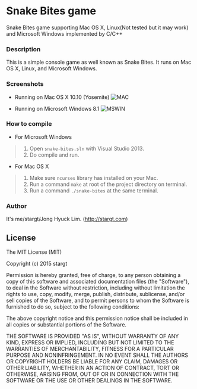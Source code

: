 Snake Bites game
===================================
Snake Bites game supporting Mac OS X, Linux(Not tested but it may work) and Microsoft Windows implemented by C/C++

### Description

This is a simple console game as well known as Snake Bites. It runs on Mac OS X, Linux, and Microsoft Windows.

### Screenshots

* Running on Mac OS X 10.10 (Yosemite)
![MAC](http://i.imgur.com/VHe2nAo.png)

* Running on Microsoft Windows 8.1
![MSWIN](http://i.imgur.com/735NvaA.png)

### How to compile

* For Microsoft Windows
> 1. Open `snake-bites.sln` with Visual Studio 2013.
> 1. Do compile and run.

* For Mac OS X
> 1. Make sure `ncurses` library has installed on your Mac.
> 1. Run a command `make` at root of the project directory on terminal.
> 1. Run a command `./snake-bites` at the same terminal.

### Author

It's me/stargt/Jong Hyuck Lim. (http://stargt.com)

## License

The MIT License (MIT)

Copyright (c) 2015 stargt

Permission is hereby granted, free of charge, to any person obtaining a copy
of this software and associated documentation files (the "Software"), to deal
in the Software without restriction, including without limitation the rights
to use, copy, modify, merge, publish, distribute, sublicense, and/or sell
copies of the Software, and to permit persons to whom the Software is
furnished to do so, subject to the following conditions:

The above copyright notice and this permission notice shall be included in all
copies or substantial portions of the Software.

THE SOFTWARE IS PROVIDED "AS IS", WITHOUT WARRANTY OF ANY KIND, EXPRESS OR
IMPLIED, INCLUDING BUT NOT LIMITED TO THE WARRANTIES OF MERCHANTABILITY,
FITNESS FOR A PARTICULAR PURPOSE AND NONINFRINGEMENT. IN NO EVENT SHALL THE
AUTHORS OR COPYRIGHT HOLDERS BE LIABLE FOR ANY CLAIM, DAMAGES OR OTHER
LIABILITY, WHETHER IN AN ACTION OF CONTRACT, TORT OR OTHERWISE, ARISING FROM,
OUT OF OR IN CONNECTION WITH THE SOFTWARE OR THE USE OR OTHER DEALINGS IN THE
SOFTWARE.
